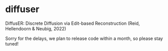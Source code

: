 # diffuser
DiffusER: Discrete Diffusion via Edit-based Reconstruction (Reid, Hellendoorn &amp; Neubig, 2022)

Sorry for the delays, we plan to release code within a month, so please stay tuned!
